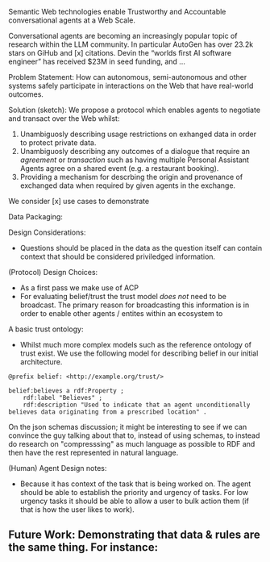 Semantic Web technologies enable Trustworthy and Accountable conversational agents at a Web Scale.

Conversational agents are becoming an increasingly popular topic of research within the LLM community. In particular AutoGen has over 23.2k stars on GiHub and [x] citations. Devin the “worlds first AI software engineer” has received $23M in seed funding, and …

Problem Statement:
How can autonomous, semi-autonomous and other systems safely participate in interactions on the Web that have real-world outcomes.

Solution (sketch):
We propose a protocol which enables agents to negotiate and transact over the Web whilst:
 1. Unambiguosly describing usage restrictions on exhanged data in order to protect private data.
 2. Unambiguosly describing any outcomes of a dialogue that require an *agreement* or *transaction* such as having multiple Personal Assistant Agents agree on a shared event (e.g. a restaurant booking).
 3. Providing a mechanism for descrbing the origin and provenance of exchanged data when required by given agents in the exchange.

We consider [x] use cases to demonstrate 

Data Packaging:
<!-- Perhaps we can get Ruben D. to write this bit? -->

Design Considerations:
 - Questions should be placed in the data as the question itself can contain context that should be considered priviledged information.


(Protocol) Design Choices:
 - As a first pass we make use of ACP
 - For evaluating belief/trust the trust model *does not* need to be broadcast. The primary reason for broadcasting this information is
   in order to enable other agents / entites within an ecosystem to 


A basic trust ontology:
 - Whilst much more complex models such as the reference ontology of trust exist. We use the following model for describing belief in our initial architecture.

```ttl
@prefix belief: <http://example.org/trust/>

belief:believes a rdf:Property ;
    rdf:label "Believes" ;
    rdf:description "Used to indicate that an agent unconditionally believes data originating from a prescribed location" .
```

On the json schemas discussion; it might be interesting to see if we can convince the guy talking about that to, instead of using schemas,
to instead do research on "compresssing" as much language as possible to RDF and then have the rest represented in natural language.


(Human) Agent Design notes:
 - Because it has context of the task that is being worked on. The agent should be able to establish
 the priority and urgency of tasks. For low urgency tasks it should be able to allow a user to bulk
 action them (if that is how the user likes to work).


Future Work:
Demonstrating that data & rules are the same thing. For instance:
 - 

